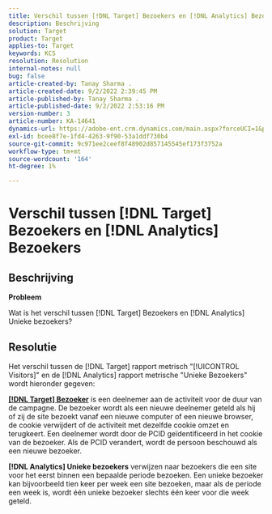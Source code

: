 ```yaml
---
title: Verschil tussen [!DNL Target] Bezoekers en [!DNL Analytics] Bezoekers
description: Beschrijving
solution: Target
product: Target
applies-to: Target
keywords: KCS
resolution: Resolution
internal-notes: null
bug: false
article-created-by: Tanay Sharma .
article-created-date: 9/2/2022 2:39:45 PM
article-published-by: Tanay Sharma .
article-published-date: 9/2/2022 2:53:16 PM
version-number: 3
article-number: KA-14641
dynamics-url: https://adobe-ent.crm.dynamics.com/main.aspx?forceUCI=1&pagetype=entityrecord&etn=knowledgearticle&id=d7fa2510-cd2a-ed11-9db1-002248086735
exl-id: bcee8f7e-1fd4-4263-9f90-53a1ddf730b4
source-git-commit: 9c971ee2ceef8f48902d857145545ef173f3752a
workflow-type: tm+mt
source-wordcount: '164'
ht-degree: 1%

---
```


# Verschil tussen [!DNL Target] Bezoekers en [!DNL Analytics] Bezoekers

## Beschrijving


<b>Probleem</b>

Wat is het verschil tussen [!DNL Target] Bezoekers en [!DNL Analytics] Unieke bezoekers?


## Resolutie


Het verschil tussen de [!DNL Target] rapport metrisch &quot;[!UICONTROL Visitors]&quot; en de [!DNL Analytics] rapport metrische &quot;Unieke Bezoekers&quot; wordt hieronder gegeven:

<u><b>[!DNL Target] Bezoeker</b></u> is een deelnemer aan de activiteit voor de duur van de campagne. De bezoeker wordt als een nieuwe deelnemer geteld als hij of zij de site bezoekt vanaf een nieuwe computer of een nieuwe browser, de cookie verwijdert of de activiteit met dezelfde cookie omzet en terugkeert. Een deelnemer wordt door de PCID geïdentificeerd in het cookie van de bezoeker. Als de PCID verandert, wordt de persoon beschouwd als een nieuwe bezoeker.

<b>[!DNL Analytics] Unieke bezoekers</b> verwijzen naar bezoekers die een site voor het eerst binnen een bepaalde periode bezoeken. Een unieke bezoeker kan bijvoorbeeld tien keer per week een site bezoeken, maar als de periode een week is, wordt één unieke bezoeker slechts één keer voor die week geteld.
